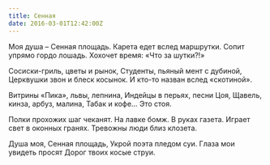 ```yaml
---
title: Сенная
date: 2016-03-01T12:42:00Z
---
```


Моя душа – Сенная площадь.
Карета едет вслед маршрутки.
Сопит упрямо гордо лошадь.
Хохочет время: «Что за шутки?!»

Сосиски-гриль, цветы и рынок,
Студенты, пьяный мент с дубиной,
Церквушки звон и блеск косынок.
И кто-то назван вслед «скотиной».

Витрины «Пика», львы, лепнина,
Индейцы в перьях, песни Цоя,
Щавель, кинза, арбуз, малина,
Табак и кофе… Это стоя.

Полки прохожих шаг чеканят.
На лавке бомж. В руках газета.
Играет свет в оконных гранях.
Тревожны люди близ клозета.

Душа моя, Сенная площадь,
Укрой поэта пледом суи.
Глаза мои увидеть просят
Дорог твоих косые струи.